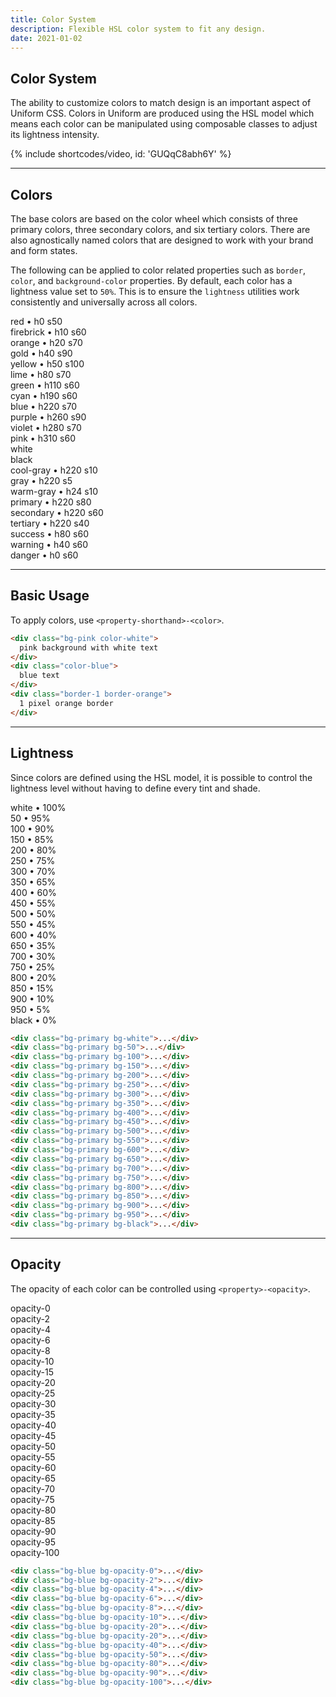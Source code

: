 ```yaml
---
title: Color System
description: Flexible HSL color system to fit any design.
date: 2021-01-02
---
```


## Color System

The ability to customize colors to match design is an important aspect of Uniform CSS. Colors in Uniform are produced using the HSL model which means each color can be manipulated using composable classes to adjust its lightness intensity.

{% include shortcodes/video, id: 'GUQqC8abh6Y' %}

---

## Colors

The base colors are based on the color wheel which consists of three primary colors, three secondary colors, and six tertiary colors. There are also agnostically named colors that are designed to work with your brand and form states.

The following can be applied to color related properties such as `border`, `color`, and `background-color` properties. By default, each color has a lightness value set to `50%`. This is to ensure the `lightness` utilities work consistently and universally across all colors.

<div class="grid grid-cols-2 sm.grid-cols-3 gap-10 overflow-hidden">
  <div class="radius-sm p-12 flex bg-red">
    <span class="font-xs leading-none bold inline-flex px-6 py-4 radius-xs bg-black bg-opacity-20 color-white">red • h0 s50</span>
  </div>
  <div class="radius-sm p-12 flex bg-firebrick">
    <span class="font-xs leading-none bold inline-flex px-6 py-4 radius-xs bg-black bg-opacity-20 color-white">firebrick • h10 s60</span>
  </div>
  <div class="radius-sm p-12 flex bg-orange">
    <span class="font-xs leading-none bold inline-flex px-6 py-4 radius-xs bg-black bg-opacity-20 color-white">orange • h20 s70</span>
  </div>
  <div class="radius-sm p-12 flex bg-gold">
    <span class="font-xs leading-none bold inline-flex px-6 py-4 radius-xs bg-black bg-opacity-20 color-white">gold • h40 s90</span>
  </div>
  <div class="radius-sm p-12 flex bg-yellow">
    <span class="font-xs leading-none bold inline-flex px-6 py-4 radius-xs bg-black bg-opacity-20 color-white">yellow • h50 s100</span>
  </div>
  <div class="radius-sm p-12 flex bg-lime">
    <span class="font-xs leading-none bold inline-flex px-6 py-4 radius-xs bg-black bg-opacity-20 color-white">lime • h80 s70</span>
  </div>
  <div class="radius-sm p-12 flex bg-green">
    <span class="font-xs leading-none bold inline-flex px-6 py-4 radius-xs bg-black bg-opacity-20 color-white">green • h110 s60</span>
  </div>
  <div class="radius-sm p-12 flex bg-cyan">
    <span class="font-xs leading-none bold inline-flex px-6 py-4 radius-xs bg-black bg-opacity-20 color-white">cyan • h190 s60</span>
  </div>
  <div class="radius-sm p-12 flex flex bg-blue">
    <span class="font-xs leading-none bold inline-flex px-6 py-4 radius-xs bg-black bg-opacity-20 color-white">blue • h220 s70</span>
  </div>
  <div class="radius-sm p-12 flex bg-purple">
    <span class="font-xs leading-none bold inline-flex px-6 py-4 radius-xs bg-black bg-opacity-20 color-white">purple • h260 s90</span>
  </div>
  <div class="radius-sm p-12 flex bg-violet">
    <span class="font-xs leading-none bold inline-flex px-6 py-4 radius-xs bg-black bg-opacity-20 color-white">violet • h280 s70</span>
  </div>
  <div class="radius-sm p-12 flex bg-pink">
    <span class="font-xs leading-none bold inline-flex px-6 py-4 radius-xs bg-black bg-opacity-20 color-white">pink • h310 s60</span>
  </div>
  <div class="radius-sm p-12 flex bg-white border-1 border-gray border-200">
    <span class="font-xs leading-none bold inline-flex px-6 py-4 radius-xs bg-black bg-opacity-20 color-white">white</span>
  </div>
  <div class="radius-sm p-12 flex bg-black border-1 border-white border-opacity-20">
    <span class="font-xs leading-none bold inline-flex px-6 py-4 radius-xs bg-black bg-opacity-20 color-white">black</span>
  </div>
  <div class="radius-sm p-12 flex bg-cool-gray">
    <span class="font-xs leading-none bold inline-flex px-6 py-4 radius-xs bg-black bg-opacity-20 color-white">cool-gray • h220 s10</span>
  </div>
  <div class="radius-sm p-12 flex bg-gray">
    <span class="font-xs leading-none bold inline-flex px-6 py-4 radius-xs bg-black bg-opacity-20 color-white">gray • h220 s5</span>
  </div>
  <div class="radius-sm p-12 flex bg-warm-gray">
    <span class="font-xs leading-none bold inline-flex px-6 py-4 radius-xs bg-black bg-opacity-20 color-white">warm-gray • h24 s10</span>
  </div>
  <div class="radius-sm p-12 flex bg-primary">
    <span class="font-xs leading-none bold inline-flex px-6 py-4 radius-xs bg-black bg-opacity-20 color-white">primary • h220 s80</span>
  </div>
  <div class="radius-sm p-12 flex bg-secondary">
    <span class="font-xs leading-none bold inline-flex px-6 py-4 radius-xs bg-black bg-opacity-20 color-white">secondary • h220 s60</span>
  </div>
  <div class="radius-sm p-12 flex bg-tertiary">
    <span class="font-xs leading-none bold inline-flex px-6 py-4 radius-xs bg-black bg-opacity-20 color-white">tertiary • h220 s40</span>
  </div>
  <div class="radius-sm p-12 flex bg-success">
    <span class="font-xs leading-none bold inline-flex px-6 py-4 radius-xs bg-black bg-opacity-20 color-white">success • h80 s60</span>
  </div>
  <div class="radius-sm p-12 flex bg-warning">
    <span class="font-xs leading-none bold inline-flex px-6 py-4 radius-xs bg-black bg-opacity-20 color-white">warning • h40 s60</span>
  </div>
  <div class="radius-sm p-12 flex bg-danger">
    <span class="font-xs leading-none bold inline-flex px-6 py-4 radius-xs bg-black bg-opacity-20 color-white">danger • h0 s60</span>
  </div>
</div>


---

## Basic Usage

To apply colors, use `<property-shorthand>-<color>`.

```html
<div class="bg-pink color-white">
  pink background with white text
</div>
<div class="color-blue">
  blue text
</div>
<div class="border-1 border-orange">
  1 pixel orange border
</div>
```

---

## Lightness

Since colors are defined using the HSL model, it is possible to control the lightness level without having to define every tint and shade.

<div class="grid grid-cols-2 sm.grid-cols-3 gap-10 overflow-hidden mb-24">
  <div class="radius-sm p-12 flex bg-primary bg-white border-1 border-gray border-200">
    <span class="font-xs leading-none bold inline-flex px-6 py-4 radius-xs bg-black bg-opacity-20 color-white">white • 100%</span>
  </div>
  <div class="radius-sm p-12 flex bg-primary bg-50">
    <span class="font-xs leading-none bold inline-flex px-6 py-4 radius-xs bg-black bg-opacity-20 color-white">50 • 95%</span>
  </div>
  <div class="radius-sm p-12 flex bg-primary bg-100">
    <span class="font-xs leading-none bold inline-flex px-6 py-4 radius-xs bg-black bg-opacity-20 color-white">100 • 90%</span>
  </div>
  <div class="radius-sm p-12 flex bg-primary bg-150">
    <span class="font-xs leading-none bold inline-flex px-6 py-4 radius-xs bg-black bg-opacity-20 color-white">150 • 85%</span>
  </div>
  <div class="radius-sm p-12 flex bg-primary bg-200">
    <span class="font-xs leading-none bold inline-flex px-6 py-4 radius-xs bg-black bg-opacity-20 color-white">200 • 80%</span>
  </div>
  <div class="radius-sm p-12 flex bg-primary bg-250">
    <span class="font-xs leading-none bold inline-flex px-6 py-4 radius-xs bg-black bg-opacity-20 color-white">250 • 75%</span>
  </div>
  <div class="radius-sm p-12 flex bg-primary bg-300">
    <span class="font-xs leading-none bold inline-flex px-6 py-4 radius-xs bg-black bg-opacity-20 color-white">300 • 70%</span>
  </div>
  <div class="radius-sm p-12 flex bg-primary bg-350">
    <span class="font-xs leading-none bold inline-flex px-6 py-4 radius-xs bg-black bg-opacity-20 color-white">350 • 65%</span>
  </div>
  <div class="radius-sm p-12 flex bg-primary bg-400">
    <span class="font-xs leading-none bold inline-flex px-6 py-4 radius-xs bg-black bg-opacity-20 color-white">400 • 60%</span>
  </div>
  <div class="radius-sm p-12 flex bg-primary bg-450 border-1 border-white border-opacity-20">
    <span class="font-xs leading-none bold inline-flex px-6 py-4 radius-xs bg-black bg-opacity-20 color-white">450 • 55%</span>
  </div>
  <div class="radius-sm p-12 flex bg-primary bg-500 border-1 border-white border-opacity-20">
    <span class="font-xs leading-none bold inline-flex px-6 py-4 radius-xs bg-black bg-opacity-20 color-white">500 • 50%</span>
  </div>
  <div class="radius-sm p-12 flex bg-primary bg-550 border-1 border-white border-opacity-20">
    <span class="font-xs leading-none bold inline-flex px-6 py-4 radius-xs bg-black bg-opacity-20 color-white">550 • 45%</span>
  </div>
  <div class="radius-sm p-12 flex bg-primary bg-600 border-1 border-white border-opacity-20">
    <span class="font-xs leading-none bold inline-flex px-6 py-4 radius-xs bg-black bg-opacity-20 color-white">600 • 40%</span>
  </div>
  <div class="radius-sm p-12 flex bg-primary bg-650 border-1 border-white border-opacity-20">
    <span class="font-xs leading-none bold inline-flex px-6 py-4 radius-xs bg-black bg-opacity-20 color-white">650 • 35%</span>
  </div>
  <div class="radius-sm p-12 flex bg-primary bg-700 border-1 border-white border-opacity-20">
    <span class="font-xs leading-none bold inline-flex px-6 py-4 radius-xs bg-black bg-opacity-20 color-white">700 • 30%</span>
  </div>
  <div class="radius-sm p-12 flex bg-primary bg-750 border-1 border-white border-opacity-20">
    <span class="font-xs leading-none bold inline-flex px-6 py-4 radius-xs bg-black bg-opacity-20 color-white">750 • 25%</span>
  </div>
  <div class="radius-sm p-12 flex bg-primary bg-800 border-1 border-white border-opacity-20">
    <span class="font-xs leading-none bold inline-flex px-6 py-4 radius-xs bg-black bg-opacity-20 color-white">800 • 20%</span>
  </div>
  <div class="radius-sm p-12 flex bg-primary bg-850 border-1 border-white border-opacity-20">
    <span class="font-xs leading-none bold inline-flex px-6 py-4 radius-xs bg-black bg-opacity-20 color-white">850 • 15%</span>
  </div>
  <div class="radius-sm p-12 flex bg-primary bg-900 border-1 border-white border-opacity-20">
    <span class="font-xs leading-none bold inline-flex px-6 py-4 radius-xs bg-black bg-opacity-20 color-white">900 • 10%</span>
  </div>
  <div class="radius-sm p-12 flex bg-primary bg-950 border-1 border-white border-opacity-20">
    <span class="font-xs leading-none bold inline-flex px-6 py-4 radius-xs bg-black bg-opacity-20 color-white">950 • 5%</span>
  </div>
  <div class="radius-sm p-12 flex bg-primary bg-black border-1 border-white border-opacity-20">
    <span class="font-xs leading-none bold inline-flex px-6 py-4 radius-xs bg-black bg-opacity-20 color-white">black • 0%</span>
  </div>
</div>


```html
<div class="bg-primary bg-white">...</div>
<div class="bg-primary bg-50">...</div>
<div class="bg-primary bg-100">...</div>
<div class="bg-primary bg-150">...</div>
<div class="bg-primary bg-200">...</div>
<div class="bg-primary bg-250">...</div>
<div class="bg-primary bg-300">...</div>
<div class="bg-primary bg-350">...</div>
<div class="bg-primary bg-400">...</div>
<div class="bg-primary bg-450">...</div>
<div class="bg-primary bg-500">...</div>
<div class="bg-primary bg-550">...</div>
<div class="bg-primary bg-600">...</div>
<div class="bg-primary bg-650">...</div>
<div class="bg-primary bg-700">...</div>
<div class="bg-primary bg-750">...</div>
<div class="bg-primary bg-800">...</div>
<div class="bg-primary bg-850">...</div>
<div class="bg-primary bg-900">...</div>
<div class="bg-primary bg-950">...</div>
<div class="bg-primary bg-black">...</div>
```

---

## Opacity

The opacity of each color can be controlled using `<property>-<opacity>`.

<div class="grid grid-cols-2 sm.grid-cols-3 gap-10 overflow-hidden mb-24">
  <div class="radius-sm p-12 flex bg-blue bg-opacity-0 border-1 border-gray border-200">
    <span class="font-xs leading-none bold inline-flex px-6 py-4 radius-xs bg-black bg-opacity-20 color-white">opacity-0</span>
  </div>
  <div class="radius-sm p-12 flex bg-blue bg-opacity-2 border-1 border-gray border-200">
    <span class="font-xs leading-none bold inline-flex px-6 py-4 radius-xs bg-black bg-opacity-20 color-white">opacity-2</span>
  </div>
  <div class="radius-sm p-12 flex bg-blue bg-opacity-4 border-1 border-gray border-200">
    <span class="font-xs leading-none bold inline-flex px-6 py-4 radius-xs bg-black bg-opacity-20 color-white">opacity-4</span>
  </div>
  <div class="radius-sm p-12 flex bg-blue bg-opacity-6">
    <span class="font-xs leading-none bold inline-flex px-6 py-4 radius-xs bg-black bg-opacity-20 color-white">opacity-6</span>
  </div>
  <div class="radius-sm p-12 flex bg-blue bg-opacity-8">
    <span class="font-xs leading-none bold inline-flex px-6 py-4 radius-xs bg-black bg-opacity-20 color-white">opacity-8</span>
  </div>
  <div class="radius-sm p-12 flex bg-blue bg-opacity-10">
    <span class="font-xs leading-none bold inline-flex px-6 py-4 radius-xs bg-black bg-opacity-20 color-white">opacity-10</span>
  </div>
  <div class="radius-sm p-12 flex bg-blue bg-opacity-15">
    <span class="font-xs leading-none bold inline-flex px-6 py-4 radius-xs bg-black bg-opacity-20 color-white">opacity-15</span>
  </div>
  <div class="radius-sm p-12 flex bg-blue bg-opacity-20">
    <span class="font-xs leading-none bold inline-flex px-6 py-4 radius-xs bg-black bg-opacity-20 color-white">opacity-20</span>
  </div>
  <div class="radius-sm p-12 flex bg-blue bg-opacity-25">
    <span class="font-xs leading-none bold inline-flex px-6 py-4 radius-xs bg-black bg-opacity-20 color-white">opacity-25</span>
  </div>
  <div class="radius-sm p-12 flex bg-blue bg-opacity-30">
    <span class="font-xs leading-none bold inline-flex px-6 py-4 radius-xs bg-black bg-opacity-20 color-white">opacity-30</span>
  </div>
  <div class="radius-sm p-12 flex bg-blue bg-opacity-35">
    <span class="font-xs leading-none bold inline-flex px-6 py-4 radius-xs bg-black bg-opacity-20 color-white">opacity-35</span>
  </div>
  <div class="radius-sm p-12 flex bg-blue bg-opacity-40">
    <span class="font-xs leading-none bold inline-flex px-6 py-4 radius-xs bg-black bg-opacity-20 color-white">opacity-40</span>
  </div>
  <div class="radius-sm p-12 flex bg-blue bg-opacity-45">
    <span class="font-xs leading-none bold inline-flex px-6 py-4 radius-xs bg-black bg-opacity-20 color-white">opacity-45</span>
  </div>
  <div class="radius-sm p-12 flex bg-blue bg-opacity-50">
    <span class="font-xs leading-none bold inline-flex px-6 py-4 radius-xs bg-black bg-opacity-20 color-white">opacity-50</span>
  </div>
  <div class="radius-sm p-12 flex bg-blue bg-opacity-55">
    <span class="font-xs leading-none bold inline-flex px-6 py-4 radius-xs bg-black bg-opacity-20 color-white">opacity-55</span>
  </div>
  <div class="radius-sm p-12 flex bg-blue bg-opacity-60">
    <span class="font-xs leading-none bold inline-flex px-6 py-4 radius-xs bg-black bg-opacity-20 color-white">opacity-60</span>
  </div>
  <div class="radius-sm p-12 flex bg-blue bg-opacity-65">
    <span class="font-xs leading-none bold inline-flex px-6 py-4 radius-xs bg-black bg-opacity-20 color-white">opacity-65</span>
  </div>
  <div class="radius-sm p-12 flex bg-blue bg-opacity-70">
    <span class="font-xs leading-none bold inline-flex px-6 py-4 radius-xs bg-black bg-opacity-20 color-white">opacity-70</span>
  </div>
  <div class="radius-sm p-12 flex bg-blue bg-opacity-75">
    <span class="font-xs leading-none bold inline-flex px-6 py-4 radius-xs bg-black bg-opacity-20 color-white">opacity-75</span>
  </div>
  <div class="radius-sm p-12 flex bg-blue bg-opacity-80">
    <span class="font-xs leading-none bold inline-flex px-6 py-4 radius-xs bg-black bg-opacity-20 color-white">opacity-80</span>
  </div>
  <div class="radius-sm p-12 flex bg-blue bg-opacity-85">
    <span class="font-xs leading-none bold inline-flex px-6 py-4 radius-xs bg-black bg-opacity-20 color-white">opacity-85</span>
  </div>
  <div class="radius-sm p-12 flex bg-blue bg-opacity-90">
    <span class="font-xs leading-none bold inline-flex px-6 py-4 radius-xs bg-black bg-opacity-20 color-white">opacity-90</span>
  </div>
  <div class="radius-sm p-12 flex bg-blue bg-opacity-95">
    <span class="font-xs leading-none bold inline-flex px-6 py-4 radius-xs bg-black bg-opacity-20 color-white">opacity-95</span>
  </div>
  <div class="radius-sm p-12 flex bg-blue bg-opacity-100">
    <span class="font-xs leading-none bold inline-flex px-6 py-4 radius-xs bg-black bg-opacity-20 color-white">opacity-100</span>
  </div>
</div>

```html
<div class="bg-blue bg-opacity-0">...</div>
<div class="bg-blue bg-opacity-2">...</div>
<div class="bg-blue bg-opacity-4">...</div>
<div class="bg-blue bg-opacity-6">...</div>
<div class="bg-blue bg-opacity-8">...</div>
<div class="bg-blue bg-opacity-10">...</div>
<div class="bg-blue bg-opacity-20">...</div>
<div class="bg-blue bg-opacity-20">...</div>
<div class="bg-blue bg-opacity-40">...</div>
<div class="bg-blue bg-opacity-50">...</div>
<div class="bg-blue bg-opacity-80">...</div>
<div class="bg-blue bg-opacity-90">...</div>
<div class="bg-blue bg-opacity-100">...</div>
```